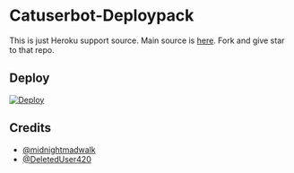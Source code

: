 # Catuserbot-Deploypack
This is just Heroku support source. 
Main source is [here](https://github.com/TgCatUB/catuserbot). Fork and give star to that repo.

## Deploy
[![Deploy](https://www.herokucdn.com/deploy/button.svg)](https://heroku.com/deploy?template=https://github.com/ashty-drone/CatTemplate6)


## Credits
   - [@midnightmadwalk](https://t.me/midnightmadwalk)
   - [@DeletedUser420](https://t.me/DeletedUser420)

